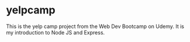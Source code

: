 # yelpcamp
This is the yelp camp project from the Web Dev Bootcamp on Udemy. It is my introduction to Node JS and Express.

